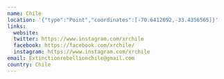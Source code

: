 ```yaml
---
name: Chile
location: '{"type":"Point","coordinates":[-70.6412692,-33.4356565]}'
links:
  website: 
  twitter: https://www.instagram.com/xrchile
  facebook: https://facebook.com/xrchile/
  instagram: https://www.instagram.com/xrchile
email: Extinctionrebellionchile@gmail.com
country: Chile
---
```

